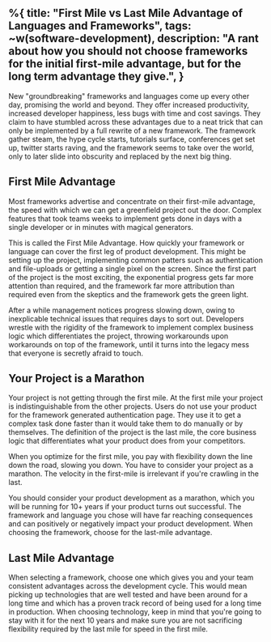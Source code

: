 %{
  title: "First Mile vs Last Mile Advantage of Languages and Frameworks",
  tags: ~w(software-development),
  description: "A rant about how you should not choose frameworks for the initial first-mile advantage, but for the long term advantage they give.",
}
---

New "groundbreaking" frameworks and languages come up every other day, promising the world and beyond. They offer increased productivity, increased developer happiness, less bugs with time and cost savings. They claim to have stumbled across these advantages due to a neat trick that can only be implemented by a full rewrite of a new framework. The framework gather steam, the hype cycle starts, tutorials surface, conferences get set up, twitter starts raving, and the framework seems to take over the world, only to later slide into obscurity and replaced by the next big thing.


## First Mile Advantage

Most frameworks advertise and concentrate on their first-mile advantage, the speed with which we can get a greenfield project out the door. Complex features that took teams weeks to implement gets done in days with a single developer or in minutes with magical generators.

This is called the First Mile Advantage. How quickly your framework or language can cover the first leg of product development. This might be setting up the project, implementing common patters such as authentication and file-uploads or getting a single pixel on the screen. Since the first part of the project is the most exciting, the exponential progress gets far more attention than required, and the framework far more attribution than required even from the skeptics and the framework gets the green light.

After a while management notices progress slowing down, owing to inexplicable technical issues that requires days to sort out. Developers wrestle with the rigidity of the framework to implement complex business logic which differentiates the project, throwing workarounds upon workarounds on top of the framework, until it turns into the legacy mess that everyone is secretly afraid to touch.


## Your Project is a Marathon

Your project is not getting through the first mile. At the first mile your project is indistinguishable from the other projects. Users do not use your product for the framework generated authentication page. They use it to get a complex task done faster than it would take them to do manually or by themselves. The definition of the project is the last mile, the core business logic that differentiates what your product does from your competitors.

When you optimize for the first mile, you pay with flexibility down the line down the road, slowing you down. You have to consider your project as a marathon. The velocity in the first-mile is irrelevant if you're crawling in the last.

You should consider your product development as a marathon, which you will be running for 10+ years if your product turns out successful. The framework and language you chose will have far reaching consequences and can positively or negatively impact your product development. When choosing the framework, choose for the last-mile advantage.


## Last Mile Advantage

When selecting a framework, choose one which gives you and your team consistent advantages across the development cycle. This would mean picking up technologies that are well tested and have been around for a long time and which has a proven track record of being used for a long time in production. When choosing technology, keep in mind that you're going to stay with it for the next 10 years and make sure you are not sacrificing flexibility required by the last mile for speed in the first mile.
